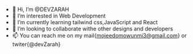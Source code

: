 - 👋 Hi, I’m @DEVZARAH
- 👀 I’m interested in Web Development
- 🌱 I’m currently learning tailwind css,JavaScript and React
- 💞️ I’m looking to collaborate withe other designs and developers
- 📫 You can reach me on my mail{mojeedomowunmi3@gmail.com} or twiter{@devZarah}

<!---
DEVZARAH/DEVZARAH is a ✨ special ✨ repository because its `README.md` (this file) appears on your GitHub profile.
You can click the Preview link to take a look at your changes.
--->
